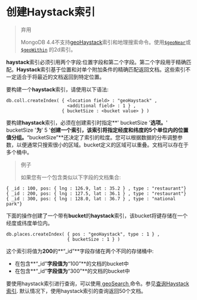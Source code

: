 # 创建Haystack索引

> 弃用
>
> MongoDB 4.4不支持[geoHaystack](https://docs.mongodb.com/master/core/geohaystack/)索引和地理搜索命令。使用[`$geoNear`](https://docs.mongodb.com/master/reference/operator/aggregation/geoNear/#pipe._S_geoNear)或[`$geoWithin`](https://docs.mongodb.com/master/reference/operator/query/geoWithin/#op._S_geoWithin) 的2d索引。

**haystack**索引必须引用两个字段:位置字段和第二个字段。第二个字段用于精确匹配。**Haystack**索引基于位置和对单个附加条件的精确匹配返回文档。这些索引不一定适合于将最近的文档返回到特定位置。

要构建一个**haystack**索引，请使用以下语法:

```text
db.coll.createIndex( { <location field> : "geoHaystack" ,
                       <additional field> : 1 } ,
                     { bucketSize : <bucket value> } )
```

要构建**haystack**索引，必须在创建索引时指定**' bucketSize '**选项。**' bucketSize '**为**' 5 '**创建一个索引，该索引将指定经度和纬度的5个单位内的位置值分组。**“bucketSize”**还决定了索引的粒度。您可以根据数据的分布调整参数，以便通常只搜索很小的区域。bucket定义的区域可以重叠。文档可以存在于多个桶中。

> 例子
>
> 如果您有一个包含类似以下字段的文档集合:

```text
{ _id : 100, pos: { lng : 126.9, lat : 35.2 } , type : "restaurant"}
{ _id : 200, pos: { lng : 127.5, lat : 36.1 } , type : "restaurant"}
{ _id : 300, pos: { lng : 128.0, lat : 36.7 } , type : "national park"}
```

下面的操作创建了一个带有**bucket**的**haystack**索引，该bucket将键存储在一个经度或纬度单位内。

```text
db.places.createIndex( { pos : "geoHaystack", type : 1 } ,
                       { bucketSize : 1 } )
```

这个索引将值为**200**的**“\_id”**字段存储在两个不同的存储桶中:

* 在包含**“\_id”**字段值为**“100”**的文档的bucket中
* 在包含**“\_id”**字段值为**“300”**的文档的bucket中

要使用haystack索引进行查询，可以使用[ geoSearch ](https://docs.mongodb.com/master/reference/command/geoSearch/#dbcmd.geoSearch) 命令。参见[查询Haystack索引](https://docs.mongodb.com/master/tutorial/query-a-geohaystack-index/#geospatial-indexes-haystack-queries). 默认情况下，使用haystack索引的查询返回50个文档。

